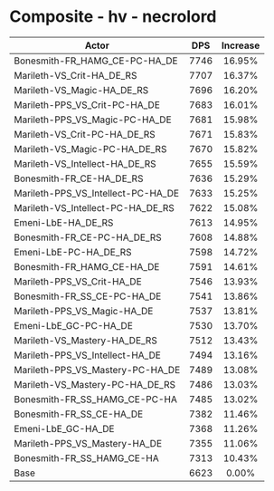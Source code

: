 # Composite - hv - necrolord
| Actor | DPS | Increase |
|---|:---:|:---:|
|Bonesmith-FR_HAMG_CE-PC-HA_DE|7746|16.95%|
|Marileth-VS_Crit-HA_DE_RS|7707|16.37%|
|Marileth-VS_Magic-HA_DE_RS|7696|16.20%|
|Marileth-PPS_VS_Crit-PC-HA_DE|7683|16.01%|
|Marileth-PPS_VS_Magic-PC-HA_DE|7681|15.98%|
|Marileth-VS_Crit-PC-HA_DE_RS|7671|15.83%|
|Marileth-VS_Magic-PC-HA_DE_RS|7670|15.82%|
|Marileth-VS_Intellect-HA_DE_RS|7655|15.59%|
|Bonesmith-FR_CE-HA_DE_RS|7636|15.29%|
|Marileth-PPS_VS_Intellect-PC-HA_DE|7633|15.25%|
|Marileth-VS_Intellect-PC-HA_DE_RS|7622|15.08%|
|Emeni-LbE-HA_DE_RS|7613|14.95%|
|Bonesmith-FR_CE-PC-HA_DE_RS|7608|14.88%|
|Emeni-LbE-PC-HA_DE_RS|7598|14.72%|
|Bonesmith-FR_HAMG_CE-HA_DE|7591|14.61%|
|Marileth-PPS_VS_Crit-HA_DE|7546|13.93%|
|Bonesmith-FR_SS_CE-PC-HA_DE|7541|13.86%|
|Marileth-PPS_VS_Magic-HA_DE|7537|13.81%|
|Emeni-LbE_GC-PC-HA_DE|7530|13.70%|
|Marileth-VS_Mastery-HA_DE_RS|7512|13.43%|
|Marileth-PPS_VS_Intellect-HA_DE|7494|13.16%|
|Marileth-PPS_VS_Mastery-PC-HA_DE|7489|13.08%|
|Marileth-VS_Mastery-PC-HA_DE_RS|7486|13.03%|
|Bonesmith-FR_SS_HAMG_CE-PC-HA|7485|13.02%|
|Bonesmith-FR_SS_CE-HA_DE|7382|11.46%|
|Emeni-LbE_GC-HA_DE|7368|11.26%|
|Marileth-PPS_VS_Mastery-HA_DE|7355|11.06%|
|Bonesmith-FR_SS_HAMG_CE-HA|7313|10.43%|
|Base|6623|0.00%|
